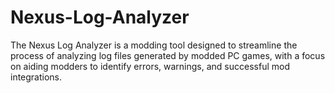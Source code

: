 # Nexus-Log-Analyzer
The Nexus Log Analyzer is a modding tool designed to streamline the process of analyzing log files generated by modded PC games, with a focus on aiding modders to identify errors, warnings, and successful mod integrations.
